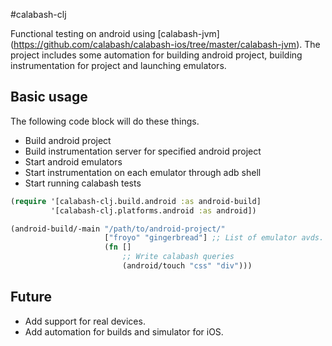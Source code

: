#calabash-clj

Functional testing on android using [calabash-jvm] (https://github.com/calabash/calabash-ios/tree/master/calabash-jvm). The project includes some automation for building android project, building instrumentation for project and launching emulators.

## Basic usage
The following code block will do these things.
- Build android project
- Build instrumentation server for specified android project
- Start android emulators
- Start instrumentation on each emulator through adb shell
- Start running calabash tests

```clj
(require '[calabash-clj.build.android :as android-build]
         '[calabash-clj.platforms.android :as android])

(android-build/-main "/path/to/android-project/"
                     ["froyo" "gingerbread"] ;; List of emulator avds.
                     (fn []
                         ;; Write calabash queries
                         (android/touch "css" "div")))
```


## Future
- Add support for real devices.
- Add automation for builds and simulator for iOS.
